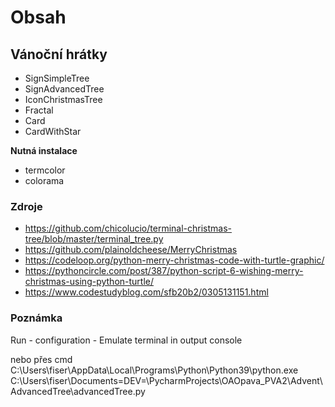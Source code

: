 # Obsah 
## Vánoční hrátky

* SignSimpleTree
* SignAdvancedTree
* IconChristmasTree
* Fractal
* Card
* CardWithStar

**Nutná instalace**
* termcolor
* colorama




### Zdroje
* https://github.com/chicolucio/terminal-christmas-tree/blob/master/terminal_tree.py
* https://github.com/plainoldcheese/MerryChristmas
* https://codeloop.org/python-merry-christmas-code-with-turtle-graphic/
* https://pythoncircle.com/post/387/python-script-6-wishing-merry-christmas-using-python-turtle/
* https://www.codestudyblog.com/sfb20b2/0305131151.html

### Poznámka
Run - configuration - Emulate terminal in output console

nebo přes cmd
C:\Users\fiser\AppData\Local\Programs\Python\Python39\python.exe C:\Users\fiser\Documents\=DEV=\PycharmProjects\OAOpava_PVA2\Advent\AdvancedTree\advancedTree.py